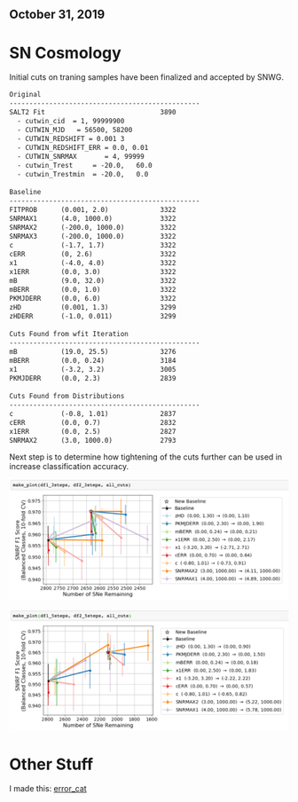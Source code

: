 ## October 31, 2019

# SN Cosmology

Initial cuts on traning samples have been finalized and accepted by SNWG.

```
Original
------------------------------------------------
SALT2 Fit                             3890
  - cutwin_cid  = 1, 99999900
  - CUTWIN_MJD   = 56500, 58200
  - CUTWIN_REDSHIFT = 0.001 3
  - CUTWIN_REDSHIFT_ERR = 0.0, 0.01
  - CUTWIN_SNRMAX       = 4, 99999
  - cutwin_Trest     = -20.0,   60.0
  - cutwin_Trestmin  = -20.0,   0.0

Baseline
------------------------------------------------
FITPROB      (0.001, 2.0)             3322
SNRMAX1      (4.0, 1000.0)            3322
SNRMAX2      (-200.0, 1000.0)         3322
SNRMAX3      (-200.0, 1000.0)         3322
c            (-1.7, 1.7)              3322
cERR         (0, 2.6)                 3322
x1           (-4.0, 4.0)              3322
x1ERR        (0.0, 3.0)               3322
mB           (9.0, 32.0)              3322
mBERR        (0.0, 1.0)               3322
PKMJDERR     (0.0, 6.0)               3322
zHD          (0.001, 1.3)             3299
zHDERR       (-1.0, 0.011)            3299

Cuts Found from wfit Iteration
------------------------------------------------
mB           (19.0, 25.5)             3276
mBERR        (0.0, 0.24)              3184
x1           (-3.2, 3.2)              3005
PKMJDERR     (0.0, 2.3)               2839

Cuts Found from Distributions
------------------------------------------------
c            (-0.8, 1.01)             2837
cERR         (0.0, 0.7)               2832
x1ERR        (0.0, 2.5)               2827
SNRMAX2      (3.0, 1000.0)            2793
```

Next step is to determine how tightening of the cuts further can be used in increase classification accuracy.

![](./images/pippin3steps.png)

![](./images/pippin5steps.png)

# Other Stuff

I made this: [error_cat](https://github.com/rmorgan10/error_cat#error_cat)